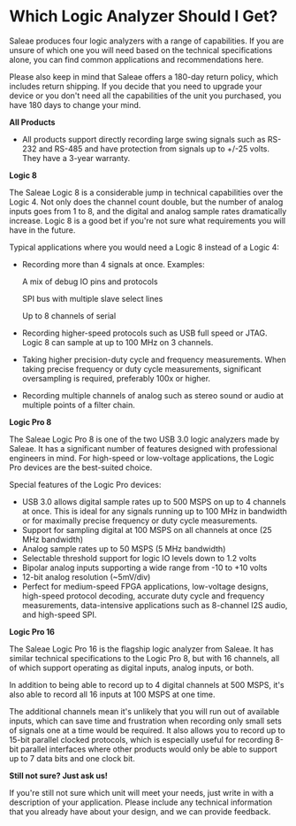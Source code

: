 # Which Logic Analyzer Should I Get?

Saleae produces four logic analyzers with a range of capabilities. If you are unsure of which one you will need based on the technical specifications alone, you can find common applications and recommendations here.

Please also keep in mind that Saleae offers a 180-day return policy, which includes return shipping. If you decide that you need to upgrade your device or you don't need all the capabilities of the unit you purchased, you have 180 days to change your mind.

**All Products**

* All products support directly recording large swing signals such as RS-232 and RS-485 and have protection from signals up to +/-25 volts. They have a 3-year warranty.

**Logic 8**

The Saleae Logic 8 is a considerable jump in technical capabilities over the Logic 4. Not only does the channel count double, but the number of analog inputs goes from 1 to 8, and the digital and analog sample rates dramatically increase. Logic 8 is a good bet if you're not sure what requirements you will have in the future.

Typical applications where you would need a Logic 8 instead of a Logic 4:

*   Recording more than 4 signals at once. Examples:

    &#x20; A mix of debug IO pins and protocols

    &#x20; SPI bus with multiple slave select lines

    &#x20; Up to 8 channels of serial
* Recording higher-speed protocols such as USB full speed or JTAG. Logic 8 can sample at up to 100 MHz on 3 channels.
* Taking higher precision-duty cycle and frequency measurements. When taking precise frequency or duty cycle measurements, significant oversampling is required, preferably 100x or higher.
* Recording multiple channels of analog such as stereo sound or audio at multiple points of a filter chain.

**Logic Pro 8**

The Saleae Logic Pro 8 is one of the two USB 3.0 logic analyzers made by Saleae. It has a significant number of features designed with professional engineers in mind. For high-speed or low-voltage applications, the Logic Pro devices are the best-suited choice.

Special features of the Logic Pro devices:

* USB 3.0 allows digital sample rates up to 500 MSPS on up to 4 channels at once. This is ideal for any signals running up to 100 MHz in bandwidth or for maximally precise frequency or duty cycle measurements.
* Support for sampling digital at 100 MSPS on all channels at once (25 MHz bandwidth)
* Analog sample rates up to 50 MSPS (5 MHz bandwidth)
* Selectable threshold support for logic IO levels down to 1.2 volts
* Bipolar analog inputs supporting a wide range from -10 to +10 volts
* 12-bit analog resolution (\~5mV/div)
* Perfect for medium-speed FPGA applications, low-voltage designs, high-speed protocol decoding, accurate duty cycle and frequency measurements, data-intensive applications such as 8-channel I2S audio, and high-speed SPI.

**Logic Pro 16**

The Saleae Logic Pro 16 is the flagship logic analyzer from Saleae. It has similar technical specifications to the Logic Pro 8, but with 16 channels, all of which support operating as digital inputs, analog inputs, or both.

In addition to being able to record up to 4 digital channels at 500 MSPS, it's also able to record all 16 inputs at 100 MSPS at one time.

The additional channels mean it's unlikely that you will run out of available inputs, which can save time and frustration when recording only small sets of signals one at a time would be required. It also allows you to record up to 15-bit parallel clocked protocols, which is especially useful for recording 8-bit parallel interfaces where other products would only be able to support up to 7 data bits and one clock bit.

**Still not sure? Just ask us!**

If you're still not sure which unit will meet your needs, just write in with a description of your application. Please include any technical information that you already have about your design, and we can provide feedback.
